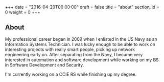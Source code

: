 +++
date = "2016-04-20T00:00:00"
draft = false
title = "about"
section_id = 0
weight = 0
+++

## About

My professional career began in 2009 when I enlisted in the US Navy as an Information Systems Technician. I was lucky enough to be able to work on interesting projects with really smart people, picking up network engineering early on.
 After separating from the Navy, I became very interested in automation and software development while working on my BS in Software Development and Security.

I'm currently working on a CCIE RS while finishing up my degree.
